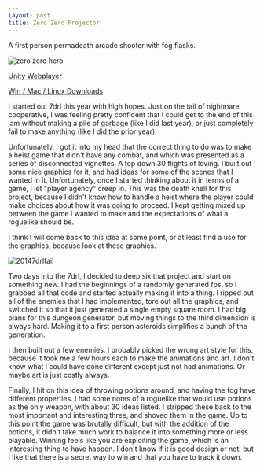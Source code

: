 ```yaml
---
layout: post
title: Zero Zero Projector
---
```


A first person permadeath arcade shooter with fog flasks.

![zero zero hero](https://dl.dropboxusercontent.com/u/43672/blog_static/images/zerozero_hero_500.png)

[Unity Webplayer](jonbro.itch.io/zero-zero-projector-webplayer)

[Win / Mac / Linux Downloads](jonbro.itch.io/zero-zero-projector)

I started out 7drl this year with high hopes. Just on the tail of nightmare cooperative, I was feeling pretty confident that I could get to the end of this jam without making a pile of garbage (like I did last year), or just completely fail to make anything (like I did the prior year).

Unfortunately, I got it into my head that the correct thing to do was to make a heist game that didn't have any combat, and which was presented as a series of disconnected vignettes. A top down 30 flights of loving. I built out some nice graphics for it, and had ideas for some of the scenes that I wanted in it. Unfortunately, once I started thinking about it in terms of a game, I let "player agency" creep in. This was the death knell for this project, because I didn't know how to handle a heist where the player could make choices about how it was going to proceed. I kept getting mixed up between the game I wanted to make and the expectations of what a roguelike should be.

I think I will come back to this idea at some point, or at least find a use for the graphics, because look at these graphics.

![20147drlfail](https://dl.dropboxusercontent.com/u/43672/blog_static/images/7drl2014_fail.png)

Two days into the 7drl, I decided to deep six that project and start on something new. I had the beginnings of a randomly generated fps, so I grabbed all that code and started actually making it into a thing. I ripped out all of the enemies that I had implemented, tore out all the graphics, and switched it so that it just generated a single empty square room. I had big plans for this dungeon generator, but moving things to the third dimension is always hard. Making it to a first person asteroids simplifies a bunch of the generation.

I then built out a few enemies. I probably picked the wrong art style for this, because it took me a few hours each to make the animations and art. I don't know what I could have done different except just not had animations. Or maybe art is just costly always.

Finally, I hit on this idea of throwing potions around, and having the fog have different properties. I had some notes of a roguelike that would use potions as the only weapon, with about 30 ideas listed. I stripped these back to the most important and interesting three, and shoved them in the game. Up to this point the game was brutally difficult, but with the addition of the potions, it didn't take much work to balance it into something more or less playable. Winning feels like you are exploiting the game, which is an interesting thing to have happen. I don't know if it is good design or not, but I like that there is a secret way to win and that you have to track it down.